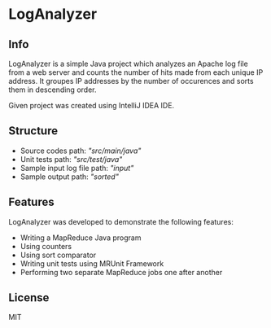 # LogAnalyzer
## Info
LogAnalyzer is a simple Java project which analyzes an Apache log file from a web server and counts the number of hits made from each unique IP address. It groupes IP addresses by the number of occurences and sorts them in descending order. 

Given project was created using IntelliJ IDEA IDE.

## Structure
- Source codes path: *"src/main/java"*
- Unit tests path: *"src/test/java"*
- Sample input log file path: *"input"*
- Sample output path: *"sorted"*

## Features
LogAnalyzer was developed to demonstrate the following features:
- Writing a MapReduce Java program
- Using counters
- Using sort comparator
- Writing unit tests using MRUnit Framework
- Performing two separate MapReduce jobs one after another

## License
MIT